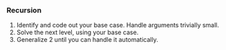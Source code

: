 ### Recursion

  1. Identify and code out your base case. Handle arguments trivially small.
  2. Solve the next level, using your base case.
  3. Generalize 2 until you can handle it automatically.